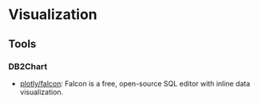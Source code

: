 # Visualization

## Tools
### DB2Chart
* [plotly/falcon](https://github.com/plotly/falcon): Falcon is a free, open-source SQL editor with inline data visualization.   

